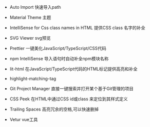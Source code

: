 - Auto Import  快速导入path

- Material Theme 主题

- IntelliSense for Css class names in HTML 提供CSS class 名字的补全

- SVG Viewer  svg预览

- Prettier 一键美化JavaScript/TypeScript/CSS代码

- npm IntelliSense  导入语句时自动补全npm模块名称 

- lit-html 在JavaScript/TypeScript代码的HTML标记提供高亮和补全 

- highlight-matching-tag

- Git Project Manager 直接一键搜索并打开某个基于Git管理的项目

- CSS Peek 在HTML中通过CSS id或class 来定位到其样式定义

- Trailing Spaces 高亮冗余的空格,可以快速删掉

- Vetur vue工具